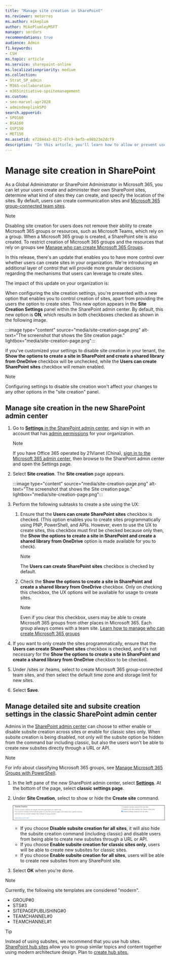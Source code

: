 ```yaml
---
title: "Manage site creation in SharePoint"
ms.reviewer: metorres
ms.author: mikeplum
author: MikePlumleyMSFT
manager: serdars
recommendations: true
audience: Admin
f1.keywords:
- CSH
ms.topic: article
ms.service: sharepoint-online
ms.localizationpriority: medium
ms.collection:  
- Strat_SP_admin
- M365-collaboration
- m365initiative-spsitemanagement
ms.custom:
- seo-marvel-apr2020
- admindeeplinkSPO
search.appverid:
- SPO160
- BSA160
- GSP150
- MET150
ms.assetid: e72844a3-0171-47c9-befb-e98b23e2dcf9
description: "In this article, you'll learn how to allow or prevent users from creating their own sites in SharePoint."
---
```


# Manage site creation in SharePoint

As a Global Administrator or SharePoint Administrator in Microsoft 365, you can let your users create and administer their own SharePoint sites, determine what kind of sites they can create, and specify the location of the sites. By default, users can create communication sites and [Microsoft 365 group-connected team sites](https://support.office.com/article/b565caa1-5c40-40ef-9915-60fdb2d97fa2).
  
> [!NOTE]
> Disabling site creation for users does not remove their ability to create Microsoft 365 groups or resources, such as Microsoft Teams, which rely on a group. When a Microsoft 365 group is created, a SharePoint site is also created. To restrict creation of Microsoft 365 groups and the resources that rely on groups see [Manage who can create Microsoft 365 Groups](/office365/admin/create-groups/manage-creation-of-groups). 

In this release, there's an update that enables you to have more control over whether users can create sites in your organization. We're introducing an additional layer of control that will provide more granular decisions regarding the mechanisms that users can leverage to create sites.

The impact of this update on your organization is:

When configuring the site creation settings, you're presented with a new option that enables you to control creation of sites, apart from providing the users the option to create sites. This new option appears in the **Site Creation Settings** panel within the SharePoint admin center. By default, this new option is **ON**, which results in both checkboxes checked as shown in the following image.

:::image type="content" source="media/site-creation-page.png" alt-text="The screenshot that shows the Site creation page." lightbox="media/site-creation-page.png":::

If you've customized your settings to disable site creation in your tenant, the **Show the options to create a site in SharePoint and create a shared library from OneDrive** checkbox will be unchecked, while the **Users can create SharePoint sites** checkbox will remain enabled.

> [!NOTE]
> Configuring settings to disable site creation won't affect your changes to any other options in the "site creation" panel.

## Manage site creation in the new SharePoint admin center

1. Go to <a href="https://go.microsoft.com/fwlink/?linkid=2185072" target="_blank">**Settings** in the SharePoint admin center</a>, and sign in with an account that has [admin permissions](./sharepoint-admin-role.md) for your organization.

   > [!NOTE]
   > If you have Office 365 operated by 21Vianet (China), [sign in to the Microsoft 365 admin center](https://go.microsoft.com/fwlink/p/?linkid=850627), then browse to the SharePoint admin center and open the Settings page.
    
2. Select **Site creation**. The **Site creation** page appears.

   :::image type="content" source="media/site-creation-page.png" alt-text="The screenshot that shows the Site creation page." lightbox="media/site-creation-page.png":::

3. Perform the following subtasks to create a site using the UX:

    1. Ensure that the **Users can create SharePoint sites** checkbox is checked. (This option enables you to create sites programmatically using PNP, PowerShell, and APIs. However, even to use the UX to create sites, this checkbox must first be checked because only then, the **Show the options to create a site in SharePoint and create a shared library from OneDrive** option is made available for you to check).

       > [!NOTE]
       > The **Users can create SharePoint sites** checkbox is checked by default.

    1. Check the **Show the options to create a site in SharePoint and create a shared library from OneDrive** checkbox. Only on checking this checkbox, the UX options will be available for usage to create sites.

       > [!NOTE]
       > Even if you clear this checkbox, users may be able to create Microsoft 365 groups from other places in Microsoft 365. Each group always comes with a team site. [Learn how to manage who can create Microsoft 365 groups](/office365/admin/create-groups/manage-creation-of-groups)

4. If you want to only create the sites programmatically, ensure that the **Users can create SharePoint sites** checkbox is checked, and it's not necessary for the **Show the options to create a site in SharePoint and create a shared library from OneDrive** checkbox to be checked.

5. Under /sites or /teams, select to create Microsoft 365 group-connected team sites, and then select the default time zone and storage limit for new sites.

6. Select **Save**.

## Manage detailed site and subsite creation settings in the classic SharePoint admin center

Admins in the <a href="https://go.microsoft.com/fwlink/?linkid=2185219" target="_blank">SharePoint admin center</a> can choose to either enable or disable subsite creation across sites or enable for classic sites only. When subsite creation is being disabled, not only will the subsite option be hidden from the command bar including classic, but also the users won't be able to create new subsites directly through a URL or API.  

> [!NOTE]
> For info about classifying Microsoft 365 groups, see [Manage Microsoft 365 Groups with PowerShell](/office365/enterprise/manage-office-365-groups-with-powershell).

1.  In the left pane of the new SharePoint admin center, select <a href="https://go.microsoft.com/fwlink/?linkid=2185072" target="_blank">**Settings**</a>. At the bottom of the page, select **classic settings page**. 
    
2. Under **Site Creation**, select to show or hide the **Create site** command.

    ![Site creation settings in the classic SharePoint admin center](media/admin-site-creation.png)

   - If you choose **Disable subsite creation for all sites**, it will also hide the subsite creation command (including classic) and disable users from being able to create new subsites through a URL or API. 
   - If you choose **Enable subsite creation for classic sites only**, users will be able to create new subsites for classic sites. 
   - If you choose **Enable subsite creation for all sites**, users will be able to create new subsites from any SharePoint site. 

3. Select **OK** when you're done.

> [!NOTE]
> Currently, the following site templates are considered "modern".
> 
> - GROUP#0
> - STS#3
> - SITEPAGEPUBLISHING#0
> - TEAMCHANNEL#0
> - TEAMCHANNEL#1


> [!TIP]
> Instead of using subsites, we recommend that you use hub sites. [SharePoint hub sites](https://support.microsoft.com/office/what-is-a-sharepoint-hub-site-fe26ae84-14b7-45b6-a6d1-948b3966427f) allow you to group similar topics and content together using modern architecture design. Plan to [create hub sites.](create-hub-site.md)
